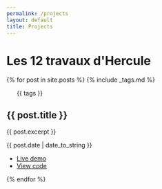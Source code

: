 ```yaml
---
permalink: /projects
layout: default
title: Projects
---
```

<div class="container">
    <h1>Les 12 travaux d'Hercule</h1>
</div>
<div class="container flex column between wrap">
  {% for post in site.posts %}
  {% include _tags.md %}
  <article class="sm-basis-1 md-basis-2 lg-basis-3 post">
    <ul class="post_tags">{{ tags }}</ul>
    <h2 class="post_title">{{ post.title }}</h2>
    <div class="post_excerpt">{{ post.excerpt }}</div>
    <p class="post_date">{{ post.date | date_to_string }}</p>
    <ul>
      <li><a href="{{ post.url }}">Live demo</a></li>
      <li><a href="{{ post.url }}">View code</a></li>
    </ul>
  </article>
  {% endfor %}
</div>
